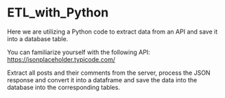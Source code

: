 # ETL_with_Python
Here we are utilizing a Python code to extract data from an API and
save it into a database table.

You can familiarize yourself with the following API:
https://jsonplaceholder.typicode.com/

Extract all posts and their comments from the server, process the JSON response and convert it into a dataframe and save the data into the
database into the corresponding tables.
